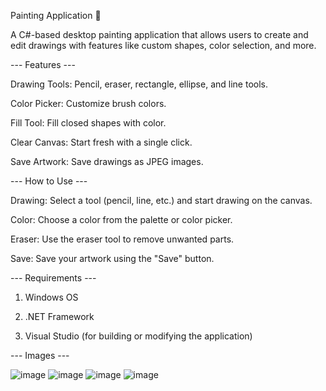 Painting Application 🎨

A C#-based desktop painting application that allows users to create and edit drawings with features like custom shapes, color selection, and more.

--- Features ---

Drawing Tools: Pencil, eraser, rectangle, ellipse, and line tools.

Color Picker: Customize brush colors.

Fill Tool: Fill closed shapes with color.

Clear Canvas: Start fresh with a single click.

Save Artwork: Save drawings as JPEG images.

--- How to Use ---

Drawing: Select a tool (pencil, line, etc.) and start drawing on the canvas.

Color: Choose a color from the palette or color picker.

Eraser: Use the eraser tool to remove unwanted parts.

Save: Save your artwork using the "Save" button.

--- Requirements ---

1) Windows OS
   
2) .NET Framework

3) Visual Studio (for building or modifying the application)

--- Images ---

![image](https://github.com/user-attachments/assets/9eb43203-e0c7-46ed-a4bf-578f9592d1a5)
![image](https://github.com/user-attachments/assets/76d84638-4df3-4ced-9799-647dee4c798f)
![image](https://github.com/user-attachments/assets/cb9b4bca-0b5c-4629-ae57-7c5fe54c505a)
![image](https://github.com/user-attachments/assets/85524f15-fe3f-40cd-b7a6-3685f8160589)



